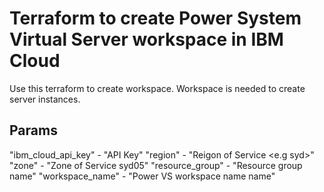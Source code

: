 # Terraform to create Power System Virtual Server workspace in IBM Cloud

Use this terraform to create workspace. Workspace is needed to create server instances.

## Params

"ibm_cloud_api_key" - "API Key"
"region" - "Reigon of Service <e.g syd>"
"zone" - "Zone of Service syd05" 
"resource_group" - "Resource group name"
"workspace_name" - "Power VS workspace name name"
